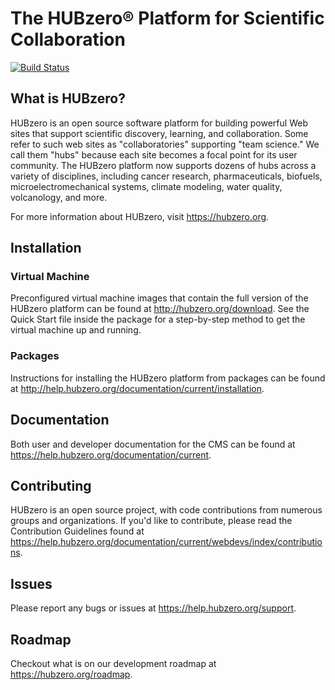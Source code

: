 # The HUBzero® Platform for Scientific Collaboration
[![Build Status](https://travis-ci.org/hubzero/hubzero-cms.svg?branch=master)](https://travis-ci.org/hubzero/hubzero-cms)

## What is HUBzero?

HUBzero is an open source software platform for building powerful Web sites that support scientific discovery, learning, and collaboration. Some refer to such web sites as "collaboratories" supporting "team science." We call them "hubs" because each site becomes a focal point for its user community. The HUBzero platform now supports dozens of hubs across a variety of disciplines, including cancer research, pharmaceuticals, biofuels, microelectromechanical systems, climate modeling, water quality, volcanology, and more.

For more information about HUBzero, visit https://hubzero.org.

## Installation

### Virtual Machine

Preconfigured virtual machine images that contain the full version of the HUBzero platform can be found at http://hubzero.org/download. See the Quick Start file inside the package for a step-by-step method to get the virtual machine up and running.

### Packages

Instructions for installing the HUBzero platform from packages can be found at http://help.hubzero.org/documentation/current/installation.

## Documentation

Both user and developer documentation for the CMS can be found at https://help.hubzero.org/documentation/current.

## Contributing

HUBzero is an open source project, with code contributions from numerous groups and organizations. If you'd like to contribute, please read the Contribution Guidelines found at https://help.hubzero.org/documentation/current/webdevs/index/contributions.

## Issues

Please report any bugs or issues at https://help.hubzero.org/support.

## Roadmap

Checkout what is on our development roadmap at https://hubzero.org/roadmap.
